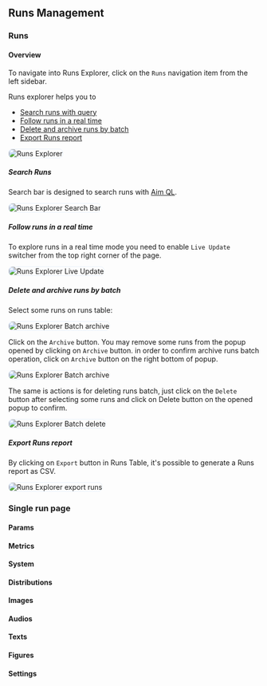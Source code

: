 ## Runs Management

### Runs

#### Overview
To navigate into Runs Explorer, click on the `Runs` navigation item from the left sidebar.

Runs explorer helps you to
- [Search runs with query](#search-runs)
- [Follow runs in a real time](#follow-runs-in-a-real-time)
- [Delete and archive runs by batch](#delete-and-archive-runs-by-batch)
- [Export Runs report](#export-runs-report)

<img style="border-radius: 8px; border: 1px solid #E8F1FC" alt="Runs Explorer" src="https://docs-blobs.s3.us-east-2.amazonaws.com/images/ui/pages/runs-explorer/runs.png">

##### Search Runs

Search bar is designed to search runs with [Aim QL](../../using/search.html).

<img style="border-radius: 8px; border: 1px solid #E8F1FC" alt="Runs Explorer Search Bar" src="https://docs-blobs.s3.us-east-2.amazonaws.com/images/ui/pages/runs-explorer/search_runs.png">

##### Follow runs in a real time

To explore runs in a real time mode you need to enable `Live Update` switcher from the top right corner of the page.

<img style="border-radius: 8px; border: 1px solid #E8F1FC" alt="Runs Explorer Live Update" src="https://docs-blobs.s3.us-east-2.amazonaws.com/images/ui/pages/runs-explorer/live_update.gif">

##### Delete and archive runs by batch

Select some runs on runs table:

<img style="border-radius: 8px; border: 1px solid #E8F1FC" alt="Runs Explorer Batch archive" src="https://docs-blobs.s3.us-east-2.amazonaws.com/images/ui/pages/runs-explorer/select_runs.png">

Click on the `Archive` button.
You may remove some runs from the popup opened by clicking on `Archive` button.
in order to confirm archive runs batch operation, click on `Archive` button on the right bottom of popup.

<img style="border-radius: 8px; border: 1px solid #E8F1FC" alt="Runs Explorer Batch archive" src="https://docs-blobs.s3.us-east-2.amazonaws.com/images/ui/pages/runs-explorer/archive_runs_model.png">

The same is actions is for deleting runs batch, just click on the `Delete` button after selecting some runs and click on Delete button on the opened popup to confirm.

<img style="border-radius: 8px; border: 1px solid #E8F1FC" alt="Runs Explorer Batch delete" src="https://docs-blobs.s3.us-east-2.amazonaws.com/images/ui/pages/runs-explorer/delete_runs_model.png">

##### Export Runs report

By clicking on `Export` button in Runs Table, it's possible to generate a Runs report as CSV.

<img style="border-radius: 8px; border: 1px solid #E8F1FC" alt="Runs Explorer export runs" src="https://docs-blobs.s3.us-east-2.amazonaws.com/images/ui/pages/runs-explorer/export_runs.png">

### Single run page

#### Params

#### Metrics

#### System

#### Distributions

#### Images

#### Audios

#### Texts

#### Figures

#### Settings
